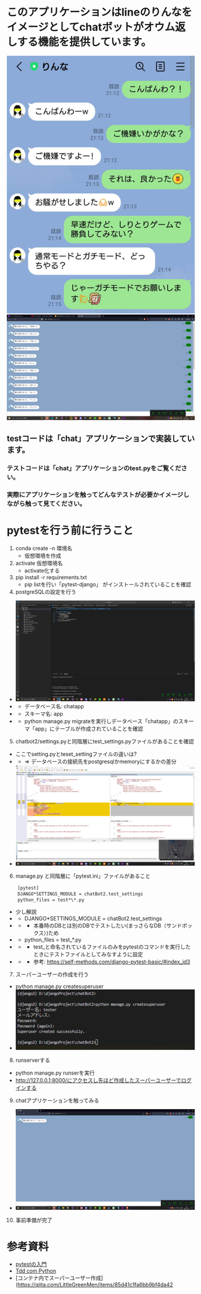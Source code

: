 # このアプリケーションはlineのりんなをイメージとしてchatボットがオウム返しする機能を提供しています。
![パクリ元](README_img/パクリ元アプリケーション.jpg)
![実際のアプリケーションイメージ](README_img/オウム返し.jpg)
## testコードは「chat」アプリケーションで実装しています。
### テストコードは「chat」アプリケーションのtest.pyをご覧ください。
### 実際にアプリケーションを触ってどんなテストが必要かイメージしながら触って見てください。

# pytestを行う前に行うこと
1. conda create -n 環境名
    * 仮想環境を作成
2. activate 仮想環境名
    * activate化する
3. pip install -r requirements.txt
    * pip listを行い「pytest-django」 がインストールされていることを確認
4. postgreSQLの設定を行う
* ![postgreSQLの設定](README_img/postgresql.PNG)
* * データベース名: chatapp
* * スキーマ名: app
* * python manage.py migrateを実行しデータベース「chatapp」のスキーマ「app」にテーブルが作成されていることを確認
5. chatbot2/settings.pyと同階層にtest_settings.pyファイルがあることを確認
* ここでsetting.pyとteset_settingファイルの違いは?
* * => データベースの接続先をpostgresqlかmemoryにするかの差分
* ![setting差分](README_img/setting差分.PNG)
6. manage.py と同階層に「pytest.ini」ファイルがあること
```
    [pytest]
    DJANGO*SETTINGS_MODULE = chatBot2.test_settings
    python_files = test*\*.py
```
* 少し解説
* * DJANGO\*SETTINGS_MODULE = chatBot2.test_settings
* * * 本番時のDBとは別のDBでテストしたい(まっさらなDB（サンドボックス）)ため
* * python_files = test_*.py
* * * test_と命名されているファイルのみをpytestのコマンドを実行したときにテストファイルとしてみなすように設定
* * * 参考: https://self-methods.com/django-pytest-basic/#index_id3
7. スーパーユーザーの作成を行う
* python manage.py createsuperuser
* ![スーパーユーザーの作成](README_img/スーパーユーザー作成.PNG)
8. runserverする
* python manage.py runserを実行
* http://127.0.0.1:8000/にアクセスし先ほど作成したスーパーユーザーでログインする
9. chatアプリケーションを触ってみる
* ![チャットアプリケーション](README_img/chatアプリケーション.PNG)
10. 事前準備が完了

# 参考資料
* [pytestの入門](https://www.amazon.co.jp/%E3%83%86%E3%82%B9%E3%83%88%E9%A7%86%E5%8B%95Python-BrianOkken-ebook/dp/B07F65PFZN/ref=sr_1_2?adgrpid=140889812067&hvadid=651053006122&hvdev=c&hvlocphy=1009132&hvnetw=g&hvqmt=e&hvrand=6292167689686095826&hvtargid=kwd-1676926081362&hydadcr=22032_13455213&jp-ad-ap=0&keywords=%E3%83%86%E3%82%B9%E3%83%88%E9%A7%86%E5%8B%95python&sr=8-2)
* [Tdd com Python](https://www.amazon.co.jp/Tdd-com-Python-Harry-Percival/dp/8575226428)
* [コンテナ内でスーパーユーザー作成](https://qiita.com/LittleGreenMen/items/85d41c1fa6bb9bf4da42

